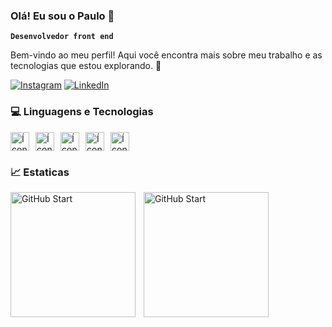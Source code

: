 ### Olá! Eu sou o Paulo  👋
**`Desenvolvedor front end`** 
<br>

Bem-vindo ao meu perfil! Aqui você encontra mais sobre meu trabalho e as tecnologias que estou explorando. 🚀
<br>

[![Instagram](https://img.shields.io/badge/Instagram-E4405F?style=for-the-badge&logo=instagram&logoColor=white)](https://www.instagram.com/paulo.r.sa/)
[![LinkedIn](https://img.shields.io/badge/LinkedIn-0077B5?style=for-the-badge&logo=linkedin&logoColor=white)](https://www.linkedin.com/in/paulor-as/)

### 💻  Linguagens e Tecnologias

<div style="display: flex; align-items: top; gap: 10px;">
  <img
    src="https://cdn.jsdelivr.net/gh/devicons/devicon@latest/icons/html5/html5-plain.svg"
    alt="Ícone do HTML5"
    width="30"
    height="30"
  />
  <img 
    src="https://cdn.jsdelivr.net/gh/devicons/devicon@latest/icons/css3/css3-plain.svg" 
    alt="Ícone do CSS3"
    width="30"
    height="30"
  />
  <img 
    src="https://cdn.jsdelivr.net/gh/devicons/devicon@latest/icons/javascript/javascript-plain.svg" 
    alt="Ícone do JavaScript"
    width="30"
    height="30"
  />       
  <img 
    src="https://cdn.jsdelivr.net/gh/devicons/devicon@latest/icons/react/react-original.svg"
    alt="Ícone do React"
    width="30"
    height="30"
  />       
  <img 
    src="https://cdn.jsdelivr.net/gh/devicons/devicon@latest/icons/cplusplus/cplusplus-plain.svg"
    alt="Ícone do C++"
    width="30"
    height="30"
  />
</div>


### 📈 Estaticas

<p>
  <img
  align="left"
  alt="GitHub Start"
  height="200"
  style="padding-right: 10px;"
  src="https://github-readme-stats.vercel.app/api?username=paulorrsa&show_icons=true&theme=synthwave&include_all_commits=true&locale=pt-br"
/>
<img
  align="left"
  alt="GitHub Start"
  height="200"
  src="https://github-readme-stats.vercel.app/api/top-langs/?username=paulorrsa&locale=pt-br&theme=synthwave&langs_count=8"
/>

</p>
